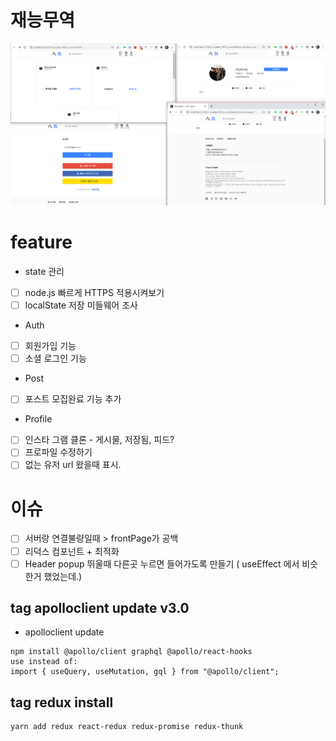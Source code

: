 # 재능무역

![thumnail.png](thumnail.png)

# feature

- state 관리
- [ ] node.js 빠르게 HTTPS 적용시켜보기
- [ ] localState 저장 미들웨어 조사

- Auth
- [ ] 회원가입 기능
- [ ] 소셜 로그인 기능

- Post
- [ ] 포스트 모집완료 기능 추가

- Profile
- [ ] 인스타 그램 클론 - 게시물, 저장됨, 피드?
- [ ] 프로파일 수정하기
- [ ] 없는 유저 url 왔을때 표시.

# 이슈

- [ ] 서버랑 연결불량일때 > frontPage가 공백
- [ ] 리덕스 컴포넌트 + 최적화
- [ ] Header popup 뛰울때 다른곳 누르면 들어가도록 만들기 ( useEffect 에서 비슷한거 했었는데.)

## tag apolloclient update v3.0

- apolloclient update

```
npm install @apollo/client graphql @apollo/react-hooks
use instead of:
import { useQuery, useMutation, gql } from "@apollo/client";
```

## tag redux install

```
yarn add redux react-redux redux-promise redux-thunk
```

